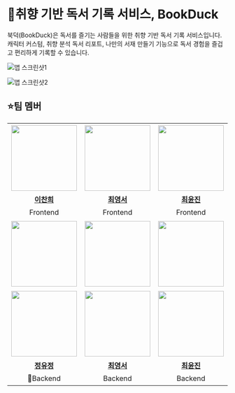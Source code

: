 # 📕취향 기반 독서 기록 서비스, BookDuck

북덕(BookDuck)은 독서를 즐기는 사람들을 위한 취향 기반 독서 기록 서비스입니다.
캐릭터 커스텀, 취향 분석 독서 리포트, 나만의 서재 만들기 기능으로 독서 경험을 즐겁고 편리하게 기록할 수 있습니다.

![앱 스크린샷1](https://github.com/user-attachments/assets/48135be6-60a2-4079-9877-4ad985d90447)

![앱 스크린샷2](https://github.com/user-attachments/assets/0dabef84-0731-44ae-8097-6d977cc3a0b9)

## ⭐️팀 멤버
<table>
  <tr height="160px">
    <td width="300px" align="center">
      <a href="https://github.com/ch9968">
        <img height="150px" width="150px" src="https://avatars.githubusercontent.com/ch9968" />
      </a>
    </td>
    <td width="300px" align="center">
      <a href="https://github.com/YoungseoChoi23">
        <img height="150px" width="150px" src="https://avatars.githubusercontent.com/YoungseoChoi23" />
      </a>
    </td>
    <td width="300px" align="center">
      <a href="https://github.com/yoonjin-C">
        <img height="150px" width="150px" src="https://avatars.githubusercontent.com/yoonjin-C" />
      </a>
    </td>
  </tr>
  <tr height="30px">
    <td align="center">
      <a href="https://github.com/ch9968">
        <b>이찬희</b>
      </a>
    </td>
    <td align="center">
      <a href="https://github.com/YoungseoChoi23">
        <b>최영서</b>
      </a>
    </td>
    <td align="center">
      <a href="https://github.com/yoonjin-C">
        <b>최윤진</b>
      </a>
    </td>
  </tr>
  <tr height="30px">
    <td align="center">
      Frontend
    </td>
    <td align="center">
      Frontend
    </td>
    <td align="center">
      Frontend
    </td>
  </tr>

  
   <tr height="160px">
    <td width="300px" align="center">
      <a href="https://github.com/jud1thDev">
        <img height="150px" width="150px" src="https://avatars.githubusercontent.com/jud1thDev" />
      </a>
    </td>
    <td width="300px" align="center">
      <a href="https://github.com/YoungseoChoi23">
        <img height="150px" width="150px" src="https://avatars.githubusercontent.com/YoungseoChoi23" />
      </a>
    </td>
    <td width="300px" align="center">
      <a href="https://github.com/yoonjin-C">
        <img height="150px" width="150px" src="https://avatars.githubusercontent.com/yoonjin-C" />
      </a>
    </td>
  </tr>
  <tr height="160px">
    <td width="300px" align="center">
      <a href="https://github.com/jud1thDev">
        <img height="150px" width="150px" src="https://avatars.githubusercontent.com/jud1thDev" />
      </a>
    </td>
    <td width="300px" align="center">
      <a href="https://github.com/YoungseoChoi23">
        <img height="150px" width="150px" src="https://avatars.githubusercontent.com/YoungseoChoi23" />
      </a>
    </td>
    <td width="300px" align="center">
      <a href="https://github.com/yoonjin-C">
        <img height="150px" width="150px" src="https://avatars.githubusercontent.com/yoonjin-C" />
      </a>
    </td>
  </tr>
  <tr height="30px">
    <td align="center">
      <a href="https://github.com/jud1thDev">
        <b>정유정</b>
      </a>
    </td>
    <td align="center">
      <a href="https://github.com/YoungseoChoi23">
        <b>최영서</b>
      </a>
    </td>
    <td align="center">
      <a href="https://github.com/yoonjin-C">
        <b>최윤진</b>
      </a>
    </td>
  </tr>
  <tr height="30px">
    <td align="center">
      Backend
    </td>
    <td align="center">
      Backend
    </td>
    <td align="center">
      Backend
    </td>
  </tr>
</table>
